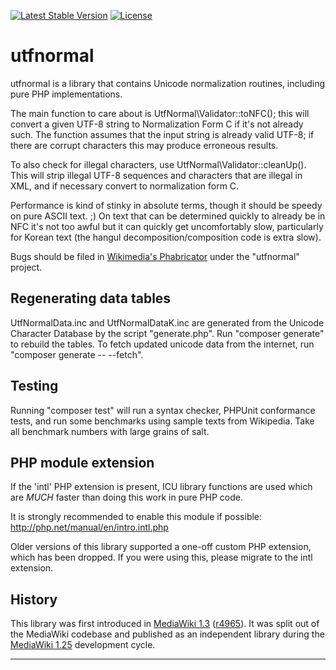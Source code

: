 [![Latest Stable Version](https://poser.pugx.org/wikimedia/utfnormal/v/stable.svg)](https://packagist.org/packages/wikimedia/utfnormal) [![License](https://poser.pugx.org/wikimedia/utfnormal/license.svg)](https://packagist.org/packages/wikimedia/utfnormal)

utfnormal
=========

utfnormal is a library that contains Unicode normalization routines, including
pure PHP implementations.

The main function to care about is UtfNormal\Validator::toNFC(); this will convert
a given UTF-8 string to Normalization Form C if it's not already such.
The function assumes that the input string is already valid UTF-8; if there
are corrupt characters this may produce erroneous results.

To also check for illegal characters, use UtfNormal\Validator::cleanUp(). This will
strip illegal UTF-8 sequences and characters that are illegal in XML, and
if necessary convert to normalization form C.

Performance is kind of stinky in absolute terms, though it should be speedy
on pure ASCII text. ;) On text that can be determined quickly to already be
in NFC it's not too awful but it can quickly get uncomfortably slow,
particularly for Korean text (the hangul decomposition/composition code is
extra slow).

Bugs should be filed in [Wikimedia's Phabricator] under the "utfnormal" project.

Regenerating data tables
------------------------
UtfNormalData.inc and UtfNormalDataK.inc are generated from the Unicode
Character Database by the script "generate.php". Run "composer generate"
to rebuild the tables. To fetch updated unicode data from the internet,
run "composer generate -- --fetch".


Testing
-------

Running "composer test" will run a syntax checker, PHPUnit conformance tests,
and run some benchmarks using sample texts from Wikipedia. Take all benchmark
numbers with large grains of salt.


PHP module extension
--------------------

If the 'intl' PHP extension is present, ICU library functions are used which
are *MUCH* faster than doing this work in pure PHP code.

It is strongly recommended to enable this module if possible:
http://php.net/manual/en/intro.intl.php

Older versions of this library supported a one-off custom PHP extension,
which has been dropped. If you were using this, please migrate to the
intl extension.

History
-------
This library was first introduced in [MediaWiki 1.3][] ([r4965]). It was
split out of the MediaWiki codebase and published as an independent library
during the [MediaWiki 1.25][] development cycle.

---
[Wikimedia's Phabricator]: https://phabricator.wikimedia.org/maniphest/task/create/?projects=utfnormal
[MediaWiki 1.3]: https://www.mediawiki.org/wiki/MediaWiki_1.3
[r4965]: https://www.mediawiki.org/wiki/Special:Code/MediaWiki/4965
[MediaWiki 1.25]: https://www.mediawiki.org/wiki/MediaWiki_1.25
